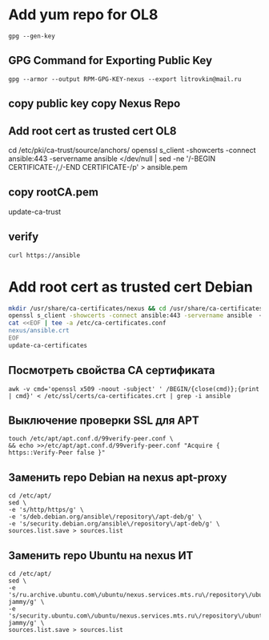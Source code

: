 # Add yum repo for OL8
```
gpg --gen-key
```
## GPG Command for Exporting Public Key
```
gpg --armor --output RPM-GPG-KEY-nexus --export litrovkin@mail.ru
```
## copy public key copy Nexus Repo

## Add root cert as trusted cert OL8
cd /etc/pki/ca-trust/source/anchors/
openssl s_client -showcerts -connect ansible:443 -servername ansible  </dev/null | sed -ne '/-BEGIN CERTIFICATE-/,/-END CERTIFICATE-/p' > ansible.pem
## copy rootCA.pem
update-ca-trust
## verify 
```
curl https://ansible
```

# Add root cert as trusted cert Debian
```bash
mkdir /usr/share/ca-certificates/nexus && cd /usr/share/ca-certificates/nexus
openssl s_client -showcerts -connect ansible:443 -servername ansible  </dev/null | sed -ne '/-BEGIN CERTIFICATE-/,/-END CERTIFICATE-/p' > ansible.crt
cat <<EOF | tee -a /etc/ca-certificates.conf
nexus/ansible.crt
EOF
update-ca-certificates
```

## Посмотреть свойства CA сертификата
```
awk -v cmd='openssl x509 -noout -subject' ' /BEGIN/{close(cmd)};{print | cmd}' < /etc/ssl/certs/ca-certificates.crt | grep -i ansible
```
## Выключение проверки SSL для APT
```
touch /etc/apt/apt.conf.d/99verify-peer.conf \
&& echo >>/etc/apt/apt.conf.d/99verify-peer.conf "Acquire { https::Verify-Peer false }"
```
## Заменить repo Debian на nexus apt-proxy
```
cd /etc/apt/
sed \
-e 's/http/https/g' \
-e 's/deb.debian.org/ansible\/repository\/apt-deb/g' \
-e 's/security.debian.org/ansible\/repository\/apt-deb/g' \
sources.list.save > sources.list
```
## Заменить repo Ubuntu на nexus ИТ
```
cd /etc/apt/
sed \
-e 's/ru.archive.ubuntu.com\/ubuntu/nexus.services.mts.ru\/repository\/ubuntu-jammy/g' \
-e 's/security.ubuntu.com\/ubuntu/nexus.services.mts.ru\/repository\/ubuntu-jammy/g' \
sources.list.save > sources.list
```
